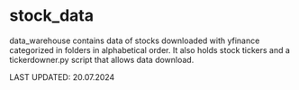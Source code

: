 # stock_data
data_warehouse contains data of stocks downloaded with yfinance categorized in folders in alphabetical order. 
It also holds stock tickers and a tickerdowner.py script that allows data download.


LAST UPDATED:
20.07.2024
